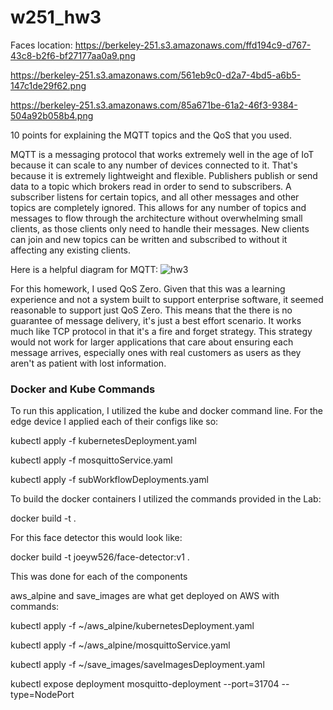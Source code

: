 # w251_hw3

Faces location:
https://berkeley-251.s3.amazonaws.com/ffd194c9-d767-43c8-b2f6-bf27177aa0a9.png

https://berkeley-251.s3.amazonaws.com/561eb9c0-d2a7-4bd5-a6b5-147c1de29f62.png

https://berkeley-251.s3.amazonaws.com/85a671be-61a2-46f3-9384-504a92b058b4.png

10 points for explaining the MQTT topics and the QoS that you used.

MQTT is a messaging protocol that works extremely well in the age of IoT because it can scale to any number of devices connected to it. That's because it is extremely lightweight and flexible. Publishers publish or send data to a topic which brokers read in order to send to subscribers. A subscriber listens for certain topics, and all other messages and other topics are completely ignored. This allows for any number of topics and messages to flow through the architecture without overwhelming small clients, as those clients only need to handle their messages. New clients can join and new topics can be written and subscribed to without it affecting any existing clients.

Here is a helpful diagram for MQTT:
![hw3](https://user-images.githubusercontent.com/89554858/160498783-f6a07c41-18fa-428f-9e60-6dc1af32ba44.png)

For this homework, I used QoS Zero. Given that this was a learning experience and not a system built to support enterprise software, it seemed reasonable to support just QoS Zero. This means that the there is no guarantee of message delivery, it's just a best effort scenario. It works much like TCP protocol in that it's a fire and forget strategy. This strategy would not work for larger applications that care about ensuring each message arrives, especially ones with real customers as users as they aren't as patient with lost information. 


### Docker and Kube Commands
To run this application, I utilized the kube and docker command line. For the edge device I applied each of their configs like so:

kubectl apply -f kubernetesDeployment.yaml

kubectl apply -f mosquittoService.yaml

kubectl apply -f subWorkflowDeployments.yaml


To build the docker containers I utilized the commands provided in the Lab:

docker build -t <image-name> .
  
For this face detector this would look like:

docker build -t joeyw526/face-detector:v1 .

This was done for each of the components
  

  
aws_alpine and save_images are what get deployed on AWS with commands:

kubectl apply -f ~/aws_alpine/kubernetesDeployment.yaml
  
kubectl apply -f ~/aws_alpine/mosquittoService.yaml

kubectl apply -f ~/save_images/saveImagesDeployment.yaml
  
kubectl expose deployment mosquitto-deployment --port=31704 --type=NodePort

